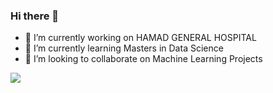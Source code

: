 ### Hi there 👋
- 🔭 I’m currently working on HAMAD GENERAL HOSPITAL
- 🌱 I’m currently learning Masters in Data Science 
- 👯 I’m looking to collaborate on Machine Learning Projects 

<img src= "https://github-readme-stats.vercel.app/api?username=tarekerp0800&&show_icons=true&title_color=ffffff&icon_color=bb2acf&text_color=daf7dc&bg_color=151515">




<!--
**tarekerp0800/tarekerp0800** is a ✨ _special_ ✨ repository because its `README.md` (this file) appears on your GitHub profile.

Here are some ideas to get you started:

- 🔭 I’m currently working on ...
- 🌱 I’m currently learning ...
- 👯 I’m looking to collaborate on ...
- 🤔 I’m looking for help with ...
- 💬 Ask me about ...
- 📫 How to reach me: ...
- 😄 Pronouns: ...
- ⚡ Fun fact: ...
-->
